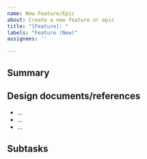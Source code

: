 ```yaml
---
name: New Feature/Epic
about: Create a new feature or epic
title: "[Feature]: "
labels: "Feature (New)"
assignees: ''

---
```


## Summary
<!-- Please provide a detailed summary of this feature. -->

## Design documents/references
<!-- Please link any relevant documents, Teams links, etc... -->

* ...
* ...
* ...

## Subtasks
<!-- Keep this heading above; when you related tasks to this issue they will automatically linked below. -->
<!-- When creating subtask issues, specify `/relate subtask-of #<this-issue-number>` in the body -->
